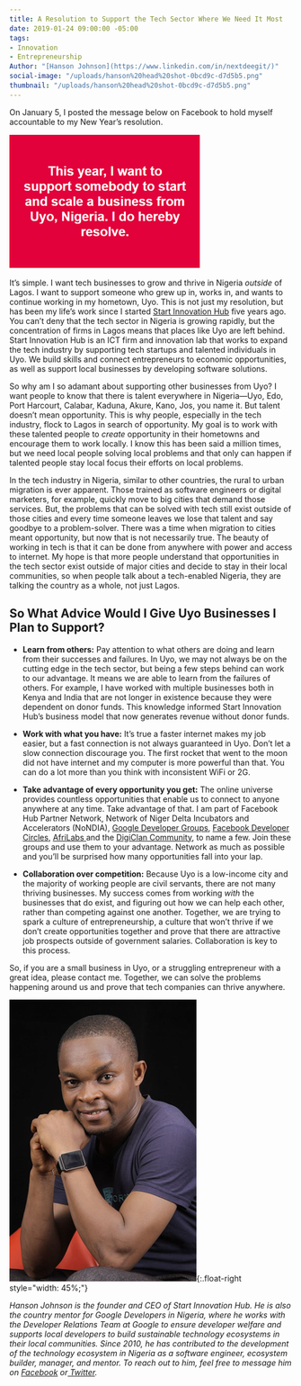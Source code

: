 ```yaml
---
title: A Resolution to Support the Tech Sector Where We Need It Most
date: 2019-01-24 09:00:00 -05:00
tags:
- Innovation
- Entrepreneurship
Author: "[Hanson Johnson](https://www.linkedin.com/in/nextdeegit/)"
social-image: "/uploads/hanson%20head%20shot-0bcd9c-d7d5b5.png"
thumbnail: "/uploads/hanson%20head%20shot-0bcd9c-d7d5b5.png"
---
```


On January 5, I posted the message below on Facebook to hold myself accountable to my New Year’s resolution.

![hanson blog pic-3811e6.png](/uploads/hanson%20blog%20pic-3811e6.png)

It’s simple. I want tech businesses to grow and thrive in Nigeria *outside* of Lagos. I want to support someone who grew up in, works in, and wants to continue working in my hometown, Uyo. This is not just my resolution, but has been my life’s work since I started [Start Innovation Hub](https://starthub.com.ng/) five years ago. You can’t deny that the tech sector in Nigeria is growing rapidly, but the concentration of firms in Lagos means that places like Uyo are left behind. Start Innovation Hub is an ICT firm and innovation lab that works to expand the tech industry by supporting tech startups and talented individuals in Uyo. We build skills and connect entrepreneurs to economic opportunities, as well as support local businesses by developing software solutions.

<!--more-->

So why am I so adamant about supporting other businesses from Uyo? I want people to know that there is talent everywhere in Nigeria—Uyo, Edo, Port Harcourt, Calabar, Kaduna, Akure, Kano, Jos, you name it. But talent doesn’t mean opportunity. This is why people, especially in the tech industry, flock to Lagos in search of opportunity. My goal is to work with these talented people to *create* opportunity in their hometowns and encourage them to work locally. I know this has been said a million times, but we need local people solving local problems and that only can happen if talented people stay local focus their efforts on local problems.

In the tech industry in Nigeria, similar to other countries, the rural to urban migration is ever apparent. Those trained as software engineers or digital marketers, for example, quickly move to big cities that demand those services. But, the problems that can be solved with tech still exist outside of those cities and every time someone leaves we lose that talent and say goodbye to a problem-solver. There was a time when migration to cities meant opportunity, but now that is not necessarily true. The beauty of working in tech is that it can be done from anywhere with power and access to internet. My hope is that more people understand that opportunities in the tech sector exist outside of major cities and decide to stay in their local communities, so when people talk about a tech-enabled Nigeria, they are talking the country as a whole, not just Lagos.

## So What Advice Would I Give Uyo Businesses I Plan to Support?

* **Learn from others:** Pay attention to what others are doing and learn from their successes and failures. In Uyo, we may not always be on the cutting edge in the tech sector, but being a few steps behind can work to our advantage. It means we are able to learn from the failures of others. For example, I have worked with multiple businesses both in Kenya and India that are not longer in existence because they were dependent on donor funds. This knowledge informed Start Innovation Hub’s business model that now generates revenue without donor funds.

* **Work with what you have:** It’s true a faster internet makes my job easier, but a fast connection is not always guaranteed in Uyo. Don’t let a slow connection discourage you. The first rocket that went to the moon did not have internet and my computer is more powerful than that. You can do a lot more than you think with inconsistent WiFi or 2G.

* **Take advantage of every opportunity you get:** The online universe provides countless opportunities that enable us to connect to anyone anywhere at any time. Take advantage of that. I am part of Facebook Hub Partner Network, Network of Niger Delta Incubators and Accelerators (NoNDIA), [Google Developer Groups](https://developers.google.com/programs/community/gdg/), [Facebook Developer Circles](https://developers.facebook.com/developercircles), [AfriLabs ](http://www.afrilabs.com/)and the [DigiClan Community](https://digiclanhub.com/), to name a few. Join these groups and use them to your advantage. Network as much as possible and you’ll be surprised how many opportunities fall into your lap.

* **Collaboration over competition:** Because Uyo is a low-income city and the majority of working people are civil servants, there are not many thriving businesses. My success comes from working *with* the businesses that do exist, and figuring out how we can help each other, rather than competing against one another. Together, we are trying to spark a culture of entrepreneurship, a culture that won’t thrive if we don’t create opportunities together and prove that there are attractive job prospects outside of government salaries. Collaboration is key to this process.

So, if you are a small business in Uyo, or a struggling entrepreneur with a great idea, please contact me. Together, we can solve the problems happening around us and prove that tech companies can thrive anywhere.

![hanson head shot-0bcd9c-962d3a.png](/uploads/hanson%20head%20shot-0bcd9c-962d3a.png){:.float-right style="width: 45%;"}

*Hanson Johnson is the founder and CEO of Start Innovation Hub. He is also the country mentor for Google Developers in Nigeria, where he works with the Developer Relations Team at Google to ensure developer welfare and supports local developers to build sustainable technology ecosystems in their local communities. Since 2010, he has contributed to the development of the technology ecosystem in Nigeria as a software engineer, ecosystem builder, manager, and mentor. To reach out to him, feel free to message him on [Facebook](https://www.facebook.com/nextdeegit) or[ Twitter](https://twitter.com/nextdeegit).*